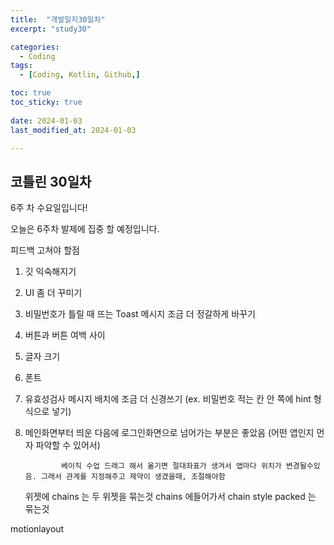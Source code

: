 ```yaml
---
title:  "개발일지30일차" 
excerpt: "study30"

categories:
  - Coding
tags:
  - [Coding, Kotlin, Github,]

toc: true
toc_sticky: true
 
date: 2024-01-03
last_modified_at: 2024-01-03

---
```



## 코틀린 30일차

6주 차 수요일입니다!

오늘은 6주차 발제에 집중 할 예정입니다.

피드백 고쳐야 할점

1. 깃 익숙해지기
  
2. UI 좀 더 꾸미기

3. 비밀번호가 틀릴 때 뜨는 Toast 메시지 조금 더 정갈하게 바꾸기

4. 버튼과 버튼 여백 사이

5. 글자 크기

6. 폰트

7. 유효성검사 메시지 배치에 조금 더 신경쓰기 (ex. 비밀번호 적는 칸 안 쪽에 hint 형식으로 넣기)

8. 메인화면부터 띄운 다음에 로그인화면으로 넘어가는 부분은 좋았음 (어떤 앱인지 먼자 파악할 수 있어서)
           

               베이직 수업 드래그 해서 옮기면 절대좌표가 생겨서 앱마다 위치가 변경될수있음. 그래서 관계를 지정해주고 제약이 생겼을때, 조절해야함
   위젯에 chains 는 두 위젯을 묶는것 chains 에들어가서 chain style packed 는 묶는것

motionlayout 




